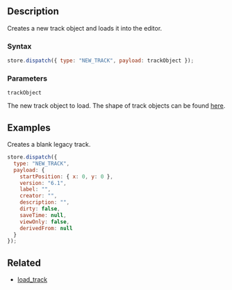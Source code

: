 ## Description

Creates a new track object and loads it into the editor.

### Syntax

```javascript
store.dispatch({ type: "NEW_TRACK", payload: trackObject });
```

### Parameters

`trackObject`

The new track object to load. The shape of track objects can be found [here](../External/track_template.js).

## Examples

Creates a blank legacy track.

```javascript
store.dispatch({
  type: "NEW_TRACK",
  payload: {
    startPosition: { x: 0, y: 0 },
    version: "6.1",
    label: "",
    creator: "",
    description: "",
    dirty: false,
    saveTime: null,
    viewOnly: false,
    derivedFrom: null
  }
});
```

## Related

- [load_track](./load_track.md)
